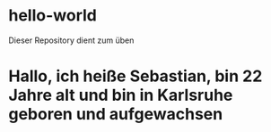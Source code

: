 # hello-world
Dieser Repository dient zum üben
# Hallo, ich heiße Sebastian, bin 22 Jahre alt und bin in Karlsruhe geboren und aufgewachsen 
